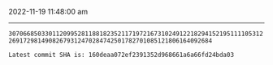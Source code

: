 2022-11-19 11:48:00 am

---

`307066850330112099528118818235211719721673102491221829415219511110531226917298149082679312470284742501782701085121806164092684`

`Latest commit SHA is: 160deaa072ef2391352d968661a6a66fd24bda03 `
